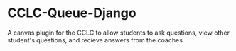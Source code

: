 # CCLC-Queue-Django
A canvas plugin for the CCLC to allow students to ask questions, view other student's questions, and recieve answers from the coaches
